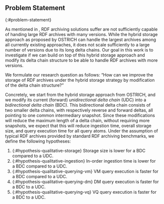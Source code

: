 ## Problem Statement
{:#problem-statement}

As mentioned in [](#introduction), RDF archiving solutions suffer are not sufficiently capable of handing large RDF archives with many versions.
While the hybrid storage approach as proposed by OSTRICH can handle the largest archives among all currently existing approaches,
it does not scale sufficiently to a large number of versions due to its long delta chains.
Our goal in this work is to investigate if we can build on top of this hybrid storage approach
and modify its delta chain structure
to be able to handle RDF archives with more versions.

We formulate our research question as follows:
<q id="research-question">How can we improve the storage of RDF archives under the hybrid storage strategy by modification of the delta chain structure?</q>

Concretely, we start from the hybrid storage approach from OSTRICH,
and we modify its current (forward) *unidirectional delta chain* (UDC) into a *bidirectional delta chain* (BDC).
This bidirectional delta chain consists of two smaller delta chains,
with respectively reverse and forward deltas, all pointing to one common intermediary snapshot.
Since these modifications will reduce the maximum length of a delta chain, without requiring more snapshots,
we expect that this will reduce ingestion time, overall storage size, and query execution time for all query atoms.
Under the assumption of typical RDF archives provided by standard RDF archiving benchmarks,
we define the following hypotheses:

1. {:#hypothesis-qualitative-storage}
Storage size is lower for a BDC compared to a UDC.
2. {:#hypothesis-qualitative-ingestion}
In-order ingestion time is lower for a BDC compared to a UDC.
3. {:#hypothesis-qualitative-querying-vm}
VM query execution is faster for a BDC compared to a UDC.
4. {:#hypothesis-qualitative-querying-dm}
DM query execution is faster for a BDC to a UDC.
5. {:#hypothesis-qualitative-querying-vq}
VQ query execution is faster for a BDC to a UDC.
